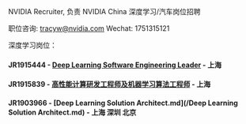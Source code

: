 NVIDIA Recruiter, 负责 NVIDIA China 深度学习/汽车岗位招聘 

职位咨询: tracyw@nvidia.com   Wechat: 1751315121

深度学习岗位：

#### JR1915444 - [Deep Learning Software Engineering Leader](/Deep_Learning_Software_Engineering_Leader.md) - 上海
#### JR1915839 - [高性能计算研发工程师及机器学习算法工程师](/高性能计算研发工程师及机器学习算法工程师.md) - 上海
#### JR1903966 - [Deep Learning Solution Architect.md](/Deep Learning Solution Architect.md) - 上海 深圳 北京
